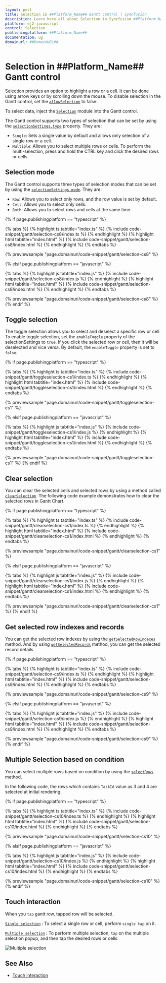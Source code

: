 ```yaml
---
layout: post
title: Selection in ##Platform_Name## Gantt control | Syncfusion
description: Learn here all about Selection in Syncfusion ##Platform_Name## Gantt control of Syncfusion Essential JS 2 and more.
platform: ej2-javascript
control: Selection 
publishingplatform: ##Platform_Name##
documentation: ug
domainurl: ##DomainURL##
---
```


# Selection in ##Platform_Name## Gantt control

Selection provides an option to highlight a row or a cell. It can be done using arrow keys or by scrolling down the mouse. To disable selection in the Gantt control, set the [`allowSelection`](../../api/gantt/#allowselection) to false.

To select data, inject the [`Selection`](../../api/gantt/#selectionmodule) module into the Gantt control.

The Gantt control supports two types of selection that can be set by using the [`selectionSettings.type`](../../api/gantt/selectionSettings/#type) property. They are:

* `Single`: Sets a single value by default and allows only selection of a single row or a cell.
* `Multiple`: Allows you to select multiple rows or cells. To perform the multi-selection, press and hold the CTRL key and click the desired rows or cells.

## Selection mode

The Gantt control supports three types of selection modes that can be set by using the [`selectionSettings.mode`](../../api/gantt/selectionSettings/#mode). They are:

* `Row`: Allows you to select only rows, and the row value is set by default.
* `Cell`: Allows you to select only cells.
* `Both`: Allows you to select rows and cells at the same time.

{% if page.publishingplatform == "typescript" %}

 {% tabs %}
{% highlight ts tabtitle="index.ts" %}
{% include code-snippet/gantt/selection-cs8/index.ts %}
{% endhighlight %}
{% highlight html tabtitle="index.html" %}
{% include code-snippet/gantt/selection-cs8/index.html %}
{% endhighlight %}
{% endtabs %}
        
{% previewsample "page.domainurl/code-snippet/gantt/selection-cs8" %}

{% elsif page.publishingplatform == "javascript" %}

{% tabs %}
{% highlight js tabtitle="index.js" %}
{% include code-snippet/gantt/selection-cs8/index.js %}
{% endhighlight %}
{% highlight html tabtitle="index.html" %}
{% include code-snippet/gantt/selection-cs8/index.html %}
{% endhighlight %}
{% endtabs %}

{% previewsample "page.domainurl/code-snippet/gantt/selection-cs8" %}
{% endif %}

## Toggle selection

The toggle selection allows you to select and deselect a specific row or cell. To enable toggle selection, set the `enableToggle` property of the selectionSettings to `true`. If you click the selected row or cell, then it will be deselected and vice versa. By default, the `enableToggle` property is set to `false`.

{% if page.publishingplatform == "typescript" %}

 {% tabs %}
{% highlight ts tabtitle="index.ts" %}
{% include code-snippet/gantt/toggleselection-cs1/index.ts %}
{% endhighlight %}
{% highlight html tabtitle="index.html" %}
{% include code-snippet/gantt/toggleselection-cs1/index.html %}
{% endhighlight %}
{% endtabs %}
        
{% previewsample "page.domainurl/code-snippet/gantt/toggleselection-cs1" %}

{% elsif page.publishingplatform == "javascript" %}

{% tabs %}
{% highlight js tabtitle="index.js" %}
{% include code-snippet/gantt/toggleselection-cs1/index.js %}
{% endhighlight %}
{% highlight html tabtitle="index.html" %}
{% include code-snippet/gantt/toggleselection-cs1/index.html %}
{% endhighlight %}
{% endtabs %}

{% previewsample "page.domainurl/code-snippet/gantt/toggleselection-cs1" %}
{% endif %}

## Clear selection

You can clear the selected cells and selected rows by using a method called [`clearSelection`](../../api/gantt/#clearselection). The following code example demonstrates how to clear the selected rows in Gantt Chart.

{% if page.publishingplatform == "typescript" %}

 {% tabs %}
{% highlight ts tabtitle="index.ts" %}
{% include code-snippet/gantt/clearselection-cs1/index.ts %}
{% endhighlight %}
{% highlight html tabtitle="index.html" %}
{% include code-snippet/gantt/clearselection-cs1/index.html %}
{% endhighlight %}
{% endtabs %}
        
{% previewsample "page.domainurl/code-snippet/gantt/clearselection-cs1" %}

{% elsif page.publishingplatform == "javascript" %}

{% tabs %}
{% highlight js tabtitle="index.js" %}
{% include code-snippet/gantt/clearselection-cs1/index.js %}
{% endhighlight %}
{% highlight html tabtitle="index.html" %}
{% include code-snippet/gantt/clearselection-cs1/index.html %}
{% endhighlight %}
{% endtabs %}

{% previewsample "page.domainurl/code-snippet/gantt/clearselection-cs1" %}
{% endif %}

## Get selected row indexes and records

You can get the selected row indexes by using the [`getSelectedRowIndexes`](../../api/gantt/selection/#getselectedrowindexes) method. And by using [`getSelectedRecords`](../../api/gantt/selection/#getSelectedRecords) method, you can get the selected record details.

{% if page.publishingplatform == "typescript" %}

 {% tabs %}
{% highlight ts tabtitle="index.ts" %}
{% include code-snippet/gantt/selection-cs9/index.ts %}
{% endhighlight %}
{% highlight html tabtitle="index.html" %}
{% include code-snippet/gantt/selection-cs9/index.html %}
{% endhighlight %}
{% endtabs %}
        
{% previewsample "page.domainurl/code-snippet/gantt/selection-cs9" %}

{% elsif page.publishingplatform == "javascript" %}

{% tabs %}
{% highlight js tabtitle="index.js" %}
{% include code-snippet/gantt/selection-cs9/index.js %}
{% endhighlight %}
{% highlight html tabtitle="index.html" %}
{% include code-snippet/gantt/selection-cs9/index.html %}
{% endhighlight %}
{% endtabs %}

{% previewsample "page.domainurl/code-snippet/gantt/selection-cs9" %}
{% endif %}

## Multiple Selection based on condition

You can select multiple rows based on condition by using the [`selectRows`](../../api/gantt/#selectrows) method.

In the following code, the rows which contains `TaskId` value as 3 and 4 are selected at initial rendering.

{% if page.publishingplatform == "typescript" %}

 {% tabs %}
{% highlight ts tabtitle="index.ts" %}
{% include code-snippet/gantt/selection-cs10/index.ts %}
{% endhighlight %}
{% highlight html tabtitle="index.html" %}
{% include code-snippet/gantt/selection-cs10/index.html %}
{% endhighlight %}
{% endtabs %}
        
{% previewsample "page.domainurl/code-snippet/gantt/selection-cs10" %}

{% elsif page.publishingplatform == "javascript" %}

{% tabs %}
{% highlight js tabtitle="index.js" %}
{% include code-snippet/gantt/selection-cs10/index.js %}
{% endhighlight %}
{% highlight html tabtitle="index.html" %}
{% include code-snippet/gantt/selection-cs10/index.html %}
{% endhighlight %}
{% endtabs %}

{% previewsample "page.domainurl/code-snippet/gantt/selection-cs10" %}
{% endif %}

## Touch interaction

When you `tap` gantt row, tapped row will be selected.

[`Single selection`](selection/#selection-mode) : To select a single row or cell, perform `single tap` on it.

[`Multiple selection`](selection/#multiple-row-selection) : To perform multiple selection, `tap` on the multiple selection popup, and then tap the desired rows or cells.

![Multiple selection](images/multiple-selection.PNG)

## See Also

* [Touch interaction](../touch-interaction#selection)